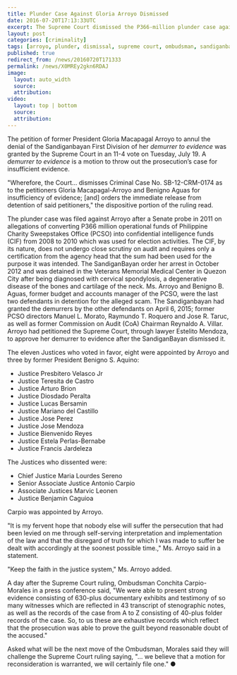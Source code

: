 ```yaml
---
title: Plunder Case Against Gloria Arroyo Dismissed
date: 2016-07-20T17:13:33UTC
excerpt: The Supreme Court dismissed the P366-million plunder case against former President Gloria Macapagal Arroyo for lack of evidence and ordered her immediate release after nearly four years of detention.
layout: post
categories: [criminality]
tags: [arroyo, plunder, dismissal, supreme court, ombudsman, sandiganbayan, pcso]
published: true
redirect_from: /news/20160720T171333
permalink: /news/X0MREy2gkn6RDAJ
image:
  layout: auto_width
  source: 
  attribution: 
video:
  layout: top | bottom
  source: 
  attribution: 
---
```


The petition of former President Gloria Macapagal Arroyo to annul the denial of the Sandiganbayan First Division of her _demurrer to evidence_ was granted by the Supreme Court in an 11-4 vote on Tuesday, July 19. A _demurrer to evidence_ is a motion to throw out the prosecution’s case for insufficient evidence.

"Wherefore, the Court... dismisses Criminal Case No. SB-12-CRM-0174 as to the petitioners Gloria Macapagal-Arroyo and Benigno Aguas for insufficiency of evidence; [and] orders the immediate release from detention of said petitioners," the dispositive portion of the ruling read.

The plunder case was filed against Arroyo after a Senate probe in 2011 on allegations of converting P366 million operational funds of Philippine Charity Sweepstakes Office (PCSO) into confidential intelligence funds (CIF) from 2008 to 2010 which was used for election activities. The CIF, by its nature, does not undergo close scrutiny on audit and requires only a certification from the agency head that the sum had been used for the purpose it was intended. The SandiganBayan order her arrest in October 2012 and was detained in the Veterans Memorial Medical Center in Quezon City after being diagnosed with cervical spondylosis, a degenerative disease of the bones and cartilage of the neck.
Ms. Arroyo and Benigno B. Aguas, former budget and accounts manager of the PCSO, were the last two defendants in detention for the alleged scam.
The Sandiganbayan had granted the demurrers by the other defendants on April 6, 2015; former PCSO directors Manuel L. Morato, Raymundo T. Roquero and Jose R. Taruc, as well as former Commission on Audit (CoA) Chairman Reynaldo A. Villar.
Arroyo had petitioned the Supreme Court, through lawyer Estelito Mendoza, to approve her demurrer to evidence after the SandiganBayan dismissed it.

The eleven Justices who voted in favor, eight were appointed by Arroyo and three by former President Benigno S. Aquino:

* Justice Presbitero Velasco Jr
* Justice Teresita de Castro
* Justice Arturo Brion
* Justice Diosdado Peralta
* Justice Lucas Bersamin
* Justice Mariano del Castillo
* Justice Jose Perez
* Justice Jose Mendoza
* Justice Bienvenido Reyes
* Justice Estela Perlas-Bernabe
* Justice Francis Jardeleza

The Justices who dissented were:

* Chief Justice Maria Lourdes Sereno
* Senior Associate Justice Antonio Carpio
* Associate Justices Marvic Leonen
* Justice Benjamin Caguioa

Carpio was appointed by Arroyo.

"It is my fervent hope that nobody else will suffer the persecution that had been levied on me through self-serving interpretation and implementation of the law and that the disregard of truth for which I was made to suffer be dealt with accordingly at the soonest possible time.," Ms. Arroyo said in a statement.

"Keep the faith in the justice system," Ms. Arroyo added.

A day after the Supreme Court ruling, Ombudsman Conchita Carpio-Morales in a press conference said,
"We were able to present strong evidence consisting of 630-plus documentary exhibits and testimony of so many witnesses which are reflected in 43 transcript of stenographic notes, as well as the records of the case from A to Z consisting of 40-plus folder records of the case. So, to us these are exhaustive records which reflect that the prosecution was able to prove the guilt beyond reasonable doubt of the accused."

Asked what will be the next move of the Ombudsman, Morales said they will challenge the Supreme Court ruling saying, "... we believe that a motion for reconsideration is warranted, we will certainly file one."
&#x25cf;


